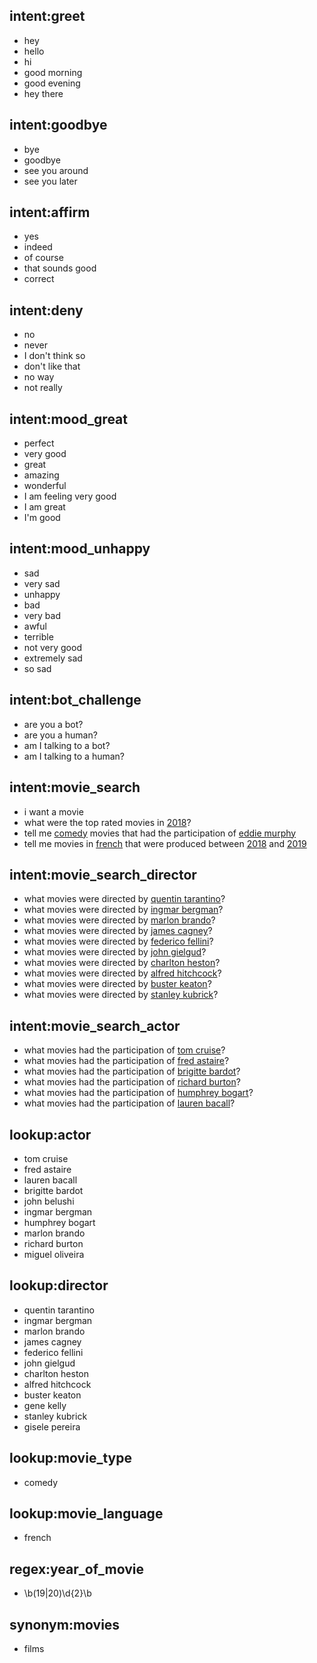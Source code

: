 ## intent:greet
- hey
- hello
- hi
- good morning
- good evening
- hey there

## intent:goodbye
- bye
- goodbye
- see you around
- see you later

## intent:affirm
- yes
- indeed
- of course
- that sounds good
- correct

## intent:deny
- no
- never
- I don't think so
- don't like that
- no way
- not really

## intent:mood_great
- perfect
- very good
- great
- amazing
- wonderful
- I am feeling very good
- I am great
- I'm good

## intent:mood_unhappy
- sad
- very sad
- unhappy
- bad
- very bad
- awful
- terrible
- not very good
- extremely sad
- so sad

## intent:bot_challenge
- are you a bot?
- are you a human?
- am I talking to a bot?
- am I talking to a human?

## intent:movie_search
- i want a movie
- what were the top rated movies in [2018](year_of_movie)?
- tell me [comedy](movie_type) movies that had the participation of [eddie murphy](actor)
- tell me movies in [french](movie_language) that were produced between [2018](year) and [2019](year)

## intent:movie_search_director
- what movies were directed by [quentin tarantino](director)?
- what movies were directed by [ingmar bergman](director)?
- what movies were directed by [marlon brando](director)?
- what movies were directed by [james cagney](director)?
- what movies were directed by [federico fellini](director)?
- what movies were directed by [john gielgud](director)?
- what movies were directed by [charlton heston](director)?
- what movies were directed by [alfred hitchcock](director)?
- what movies were directed by [buster keaton](director)?
- what movies were directed by [stanley kubrick](director)?

## intent:movie_search_actor
- what movies had the participation of [tom cruise](actor)?
- what movies had the participation of [fred astaire](actor)?
- what movies had the participation of [brigitte bardot](actor)?
- what movies had the participation of [richard burton](actor)?
- what movies had the participation of [humphrey bogart](actor)?
- what movies had the participation of [lauren bacall](actor)?

## lookup:actor
- tom cruise
- fred astaire
- lauren bacall
- brigitte bardot
- john belushi
- ingmar bergman
- humphrey bogart
- marlon brando
- richard burton
- miguel oliveira

## lookup:director
- quentin tarantino
- ingmar bergman
- marlon brando
- james cagney
- federico fellini
- john gielgud
- charlton heston
- alfred hitchcock
- buster keaton
- gene kelly
- stanley kubrick
- gisele pereira



## lookup:movie_type
- comedy
## lookup:movie_language
- french

## regex:year_of_movie
- \b(19|20)\d{2}\b

## synonym:movies
- films

